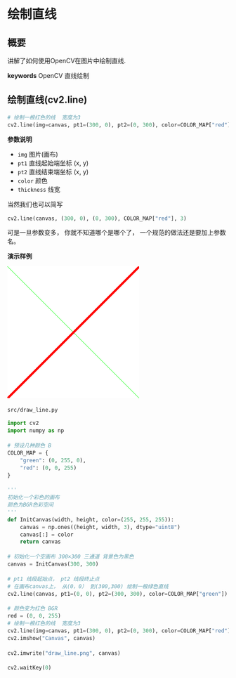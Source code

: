 # 绘制直线


## 概要
讲解了如何使用OpenCV在图片中绘制直线.

**keywords** OpenCV 直线绘制 

## 绘制直线(cv2.line)

```python
# 绘制一根红色的线  宽度为3
cv2.line(img=canvas, pt1=(300, 0), pt2=(0, 300), color=COLOR_MAP["red"], thickness=3)
```

**参数说明**

* `img` 图片(画布)
* `pt1` 直线起始端坐标 (x, y)
* `pt2` 直线结束端坐标 (x, y)
* `color` 颜色
* `thickness` 线宽

当然我们也可以简写

```python
cv2.line(canvas, (300, 0), (0, 300), COLOR_MAP["red"], 3)
```

可是一旦参数变多， 你就不知道哪个是哪个了， 一个规范的做法还是要加上参数名。

**演示样例**

![draw_line.png](./image/draw_line.png)

`src/draw_line.py`

```python
import cv2
import numpy as np

# 预设几种颜色 B
COLOR_MAP = {
    "green": (0, 255, 0),
    "red": (0, 0, 255)
}

'''
初始化一个彩色的画布
颜色为BGR色彩空间
'''
def InitCanvas(width, height, color=(255, 255, 255)):
    canvas = np.ones((height, width, 3), dtype="uint8")
    canvas[:] = color
    return canvas

# 初始化一个空画布 300×300 三通道 背景色为黑色 
canvas = InitCanvas(300, 300)

# pt1 线段起始点， pt2 线段终止点
# 在画布canvas上， 从(0，0） 到(300,300) 绘制一根绿色直线
cv2.line(canvas, pt1=(0, 0), pt2=(300, 300), color=COLOR_MAP["green"])

# 颜色变为红色 BGR
red = (0, 0, 255)
# 绘制一根红色的线  宽度为3
cv2.line(img=canvas, pt1=(300, 0), pt2=(0, 300), color=COLOR_MAP["red"], thickness=3)
cv2.imshow("Canvas", canvas)

cv2.imwrite("draw_line.png", canvas)

cv2.waitKey(0)

```